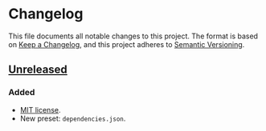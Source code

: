 # Changelog

This file documents all notable changes to this project. The format is based
on [Keep a Changelog](https://keepachangelog.com/en/1.1.0), and this project
adheres to [Semantic Versioning](https://semver.org/spec/v2.0.0.html).

## [Unreleased]
### Added
- [MIT license](https://choosealicense.com/licenses/mit).
- New preset: `dependencies.json`.

[unreleased]: https://github.com/rainstormy/presets-lefthook

